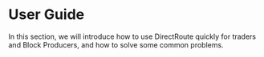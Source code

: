 # User Guide

In this section, we will introduce how to use DirectRoute quickly for traders and Block Producers, and how to solve some common problems.
